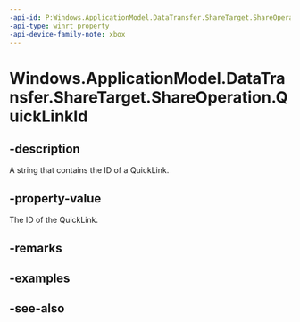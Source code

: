 ```yaml
---
-api-id: P:Windows.ApplicationModel.DataTransfer.ShareTarget.ShareOperation.QuickLinkId
-api-type: winrt property
-api-device-family-note: xbox
---
```


<!-- Property syntax
public string QuickLinkId { get; }
-->

# Windows.ApplicationModel.DataTransfer.ShareTarget.ShareOperation.QuickLinkId

## -description
A string that contains the ID of a QuickLink.

## -property-value
The ID of the QuickLink.

## -remarks

## -examples

## -see-also
